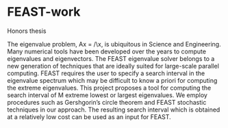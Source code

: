 # FEAST-work
Honors thesis

The eigenvalue problem, Ax = /\x, is ubiquitous in Science and Engineering. Many numerical
tools have been developed over the years to compute eigenvalues and eigenvectors. The
FEAST eigenvalue solver belongs to a new generation of techniques that are ideally suited
for large-scale parallel computing. FEAST requires the user to specify a search interval in
the eigenvalue spectrum which may be difficult to know a priori for computing the extreme
eigenvalues. This project proposes a tool for computing the search interval of M extreme
lowest or largest eigenvalues. We employ procedures such as Gershgorin’s circle theorem
and FEAST stochastic techniques in our approach. The resulting search interval which is
obtained at a relatively low cost can be used as an input for FEAST.
